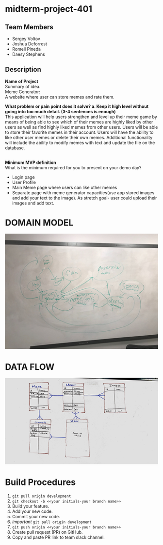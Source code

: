 # midterm-project-401

## Team Members
* Sergey Voltov
* Joshua Deforrest
* Romell Pineda
* Daesy Stephens

 ## Description 

**Name of Project** </br>
Summary of idea.</br>
Meme Generator:</br>
A website where user can store memes and rate them.</br>

**What problem or pain point does it solve? a. Keep it high level without going into too much detail. (3-4 sentences is enough)**</br>
This application will help users strengthen and level up their meme game by means of being able to see which of their memes are highly liked by other users as well as find highly liked memes from other users.  Users will be able to store their favorite memes in their account.  Users will have the ability to like other user memes or delete their own memes.  Additional functionality will include the ability to modify memes with text and update the file on the database.</br></br>

**Minimum MVP definition**</br>
What is the minimum required for you to present on your demo day?</br>
* Login page</br>
* User Profile</br>
* Main Meme page where users can like other memes</br>
* Separate page with meme generator capacities(use app stored images and add your text to the image). As stretch goal- user could upload their images and add text. </br>

# DOMAIN MODEL
![domain-model](/memestagram/src/main/resources/static/images/domain-model.jpg)

# DATA FLOW
![DataFlow](/memestagram/src/main/resources/static/images/erd.jpg)

# Build Procedures
1. `git pull origin development`
2. `git checkout -b <<your initials-your branch name>>`
3. Build your feature.
4. Add your new code.
5. Commit your new code.
6. *important* `git pull origin development`
7. `git push origin <<your initials-your branch name>>`
8. Create pull request (PR) on GitHub.
9. Copy and paste PR link to team slack channel.
